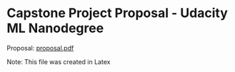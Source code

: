 # Capstone Project Proposal - Udacity ML Nanodegree

Proposal: [proposal.pdf](../master/proposal.pdf)

Note: This file was created in Latex

